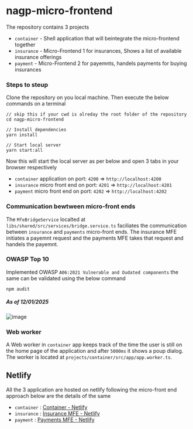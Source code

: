 # nagp-micro-frontend

The repository contains 3 projects

- `container` - Shell application that will beintegrate the micro-frontend together
- `insurance` - Micro-Frontend 1 for insurances, Shows a list of available insurance offerings
- `payment` - Micro-Frontend 2 for payemnts, handels payments for buying insurances

### Steps to steup

Clone the repository on you local machine. Then execute the below commands on a terminal

```
// skip this if your cwd is alreday the root folder of the repository
cd nagp-micro-frontend

// Install dependencies
yarn install

// Start local server
yarn start:all
```

Now this will start the local server as per below and open 3 tabs in your browser respectively

- `container` application on port: `4200` => `http://localhost:4200`
- `insurance` micro front end on port: `4201` => `http://localhost:4201`
- `payment` micro front end on port: `4202` => `http://localhost:4202`

### Communication bewtween micro-front ends

The `MfeBridgeService` localted at `libs/shared/src/services/bridge.service.ts` faciliates the communication between `insurance` and `payments` micro-front ends. The insurance MFE initiates a payemnt request and the payments MFE takes that request and handels the payemnt.

### OWASP Top 10

Implemented OWASP `A06:2021 Vulnerable and Oudated components` the same can be validated using the below command

```
npm audit
```
##### As of 12/01/2025
![image](https://github.com/user-attachments/assets/b791bb5f-a5c2-478a-9b02-99dfb48bee7c)

### Web worker

A Web worker in `container` app keeps track of the time the user is still on the home page of the application and after `5000ms` it shows a poup dialog. The worker is located at `projects/container/src/app/app.worker.ts`.

## Netlify

All the 3 application are hosted on netlify following the micro-front end approach below are the details of the same

- `container` : [Container - Netlify](https://kaleidoscopic-semolina-27b8b8.netlify.app)
- `insurance` : [Insurance MFE - Netlify](https://stellar-profiterole-a3c094.netlify.app)
- `payment` : [Payments MFE - Netlify](https://cerulean-lamington-00a451.netlify.app)
